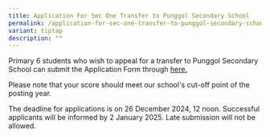 ```yaml
---
title: Application For Sec One Transfer to Punggol Secondary School
permalink: /application-for-sec-one-transfer-to-punggol-secondary-school/
variant: tiptap
description: ""
---
```

<p>Primary 6 students who wish to appeal for a transfer to Punggol Secondary
School can submit the Application Form through <a href="https://form.gov.sg/65823495098c890011984166" rel="noopener nofollow" target="_blank">here.</a>
</p>
<p>Please note that your score should meet our school's cut-off point of
the posting year.</p>
<p>The deadline for applications is on 26 December 2024, 12 noon. Successful
applicants will be informed by 2 January 2025. Late submission will not
be allowed.</p>